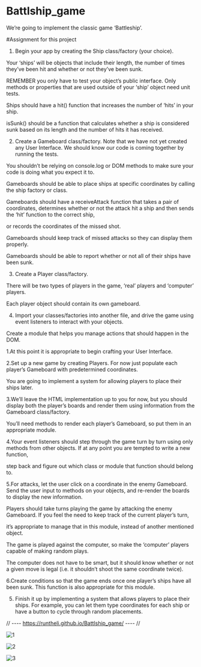 # Battlship_game
 We’re going to implement the classic game ‘Battleship’.

#Assignment for this project
1) Begin your app by creating the Ship class/factory (your choice).

Your ‘ships’ will be objects that include their length, the number of times they’ve been hit and whether or not they’ve been sunk.

REMEMBER you only have to test your object’s public interface. Only methods or properties that are used outside of your ‘ship’ object need unit tests.

Ships should have a hit() function that increases the number of ‘hits’ in your ship.

isSunk() should be a function that calculates whether a ship is considered sunk based on its length and the number of hits it has received.

2) Create a Gameboard class/factory.
Note that we have not yet created any User Interface. We should know our code is coming together by running the tests.

You shouldn’t be relying on console.log or DOM methods to make sure your code is doing what you expect it to.

Gameboards should be able to place ships at specific coordinates by calling the ship factory or class.

Gameboards should have a receiveAttack function that takes a pair of coordinates, determines whether or not the attack hit a ship and then sends the ‘hit’ function to the correct ship,

or records the coordinates of the missed shot.

Gameboards should keep track of missed attacks so they can display them properly.

Gameboards should be able to report whether or not all of their ships have been sunk.

3) Create a Player class/factory.

There will be two types of players in the game, ‘real’ players and ‘computer’ players.

Each player object should contain its own gameboard.

4) Import your classes/factories into another file, and drive the game using event listeners to interact with your objects.

Create a module that helps you manage actions that should happen in the DOM.

1.At this point it is appropriate to begin crafting your User Interface.

2.Set up a new game by creating Players. For now just populate each player’s Gameboard with predetermined coordinates.

You are going to implement a system for allowing players to place their ships later.

3.We’ll leave the HTML implementation up to you for now, but you should display both the player’s boards and render them using information from the Gameboard class/factory.

You’ll need methods to render each player’s Gameboard, so put them in an appropriate module.

4.Your event listeners should step through the game turn by turn using only methods from other objects. If at any point you are tempted to write a new function,

step back and figure out which class or module that function should belong to.

5.For attacks, let the user click on a coordinate in the enemy Gameboard. Send the user input to methods on your objects, and re-render the boards to display the new information.

Players should take turns playing the game by attacking the enemy Gameboard. If you feel the need to keep track of the current player’s turn,

it’s appropriate to manage that in this module, instead of another mentioned object.

The game is played against the computer, so make the ‘computer’ players capable of making random plays.

The computer does not have to be smart, but it should know whether or not a given move is legal (i.e. it shouldn’t shoot the same coordinate twice).

6.Create conditions so that the game ends once one player’s ships have all been sunk. This function is also appropriate for this module.

5) Finish it up by implementing a system that allows players to place their ships. For example, you can let them type coordinates for each ship or have a button to cycle through random placements.

// ---- https://runtheli.github.io/Battlship_game/ ---- //

![1](https://github.com/user-attachments/assets/efb0ccf3-7df4-464b-84f4-06272287c8a2)

![2](https://github.com/user-attachments/assets/2bdc7911-8193-4f2a-a6f7-c0f8178064cb)

![3](https://github.com/user-attachments/assets/030db2dc-7e24-43b2-aa66-1be08dce2f15)
